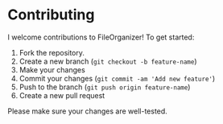 # Contributing

I welcome contributions to FileOrganizer! To get started:

1. Fork the repository.
2. Create a new branch (`git checkout -b feature-name`)
3. Make your changes
4. Commit your changes (`git commit -am 'Add new feature'`)
5. Push to the branch (`git push origin feature-name`)
6. Create a new pull request

Please make sure your changes are well-tested.